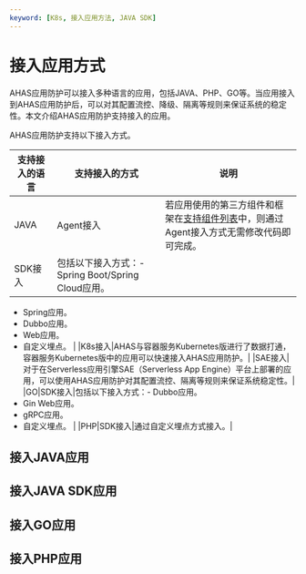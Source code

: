 ```yaml
---
keyword: [K8s, 接入应用方法, JAVA SDK]
---
```


# 接入应用方式

AHAS应用防护可以接入多种语言的应用，包括JAVA、PHP、GO等。当应用接入到AHAS应用防护后，可以对其配置流控、降级、隔离等规则来保证系统的稳定性。本文介绍AHAS应用防护支持接入的应用。

AHAS应用防护支持以下接入方式。

|支持接入的语言|支持接入的方式|说明|
|-------|-------|--|
|JAVA|Agent接入|若应用使用的第三方组件和框架在[支持组件列表](/cn.zh-CN/流量防护/应用防护/支持组件列表.md)中，则通过Agent接入方式无需修改代码即可完成。|
|SDK接入|包括以下接入方式：-   Spring Boot/Spring Cloud应用。
-   Spring应用。
-   Dubbo应用。
-   Web应用。
-   自定义埋点。 |
|K8s接入|AHAS与容器服务Kubernetes版进行了数据打通，容器服务Kubernetes版中的应用可以快速接入AHAS应用防护。|
|SAE接入|对于在Serverless应用引擎SAE（Serverless App Engine）平台上部署的应用，可以使用AHAS应用防护对其配置流控、隔离等规则来保证系统稳定性。|
|GO|SDK接入|包括以下接入方式：-   Dubbo应用。
-   Gin Web应用。
-   gRPC应用。
-   自定义埋点。 |
|PHP|SDK接入|通过自定义埋点方式接入。|

## 接入JAVA应用

## 接入JAVA SDK应用

## 接入GO应用

## 接入PHP应用

